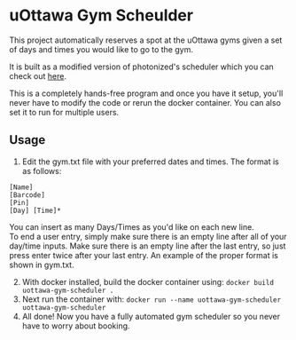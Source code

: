 # uOttawa Gym Scheulder

This project automatically reserves a spot at the uOttawa gyms given a set of days and times you would like to go to the gym.  

It is built as a modified version of photonized's scheduler which you can check out [here](https://github.com/photonized/uOttawa-Gym-Scheduler).  

This is a completely hands-free program and once you have it setup, you'll never have to modify the code or rerun the docker container.  You can also set it to run for multiple users.

## Usage

1. Edit the gym.txt file with your preferred dates and times.  The format is as follows:
```
[Name]
[Barcode]
[Pin]
[Day] [Time]*
```
You can insert as many Days/Times as you'd like on each new line.  
To end a user entry, simply make sure there is an empty line after all of your day/time inputs.
Make sure there is an empty line after the last entry, so just press enter twice after your last entry.
An example of the proper format is shown in gym.txt.

2. With docker installed, build the docker container using: ```docker build uottawa-gym-scheduler .```
3. Next run the container with: ```docker run --name uottawa-gym-scheduler uottawa-gym-scheduler```
4. All done! Now you have a fully automated gym scheduler so you never have to worry about booking.
